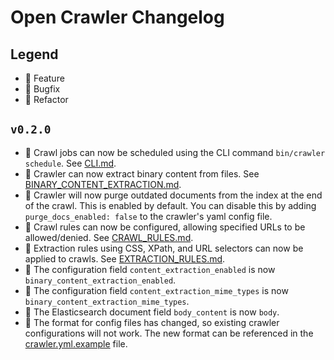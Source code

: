 # Open Crawler Changelog

## Legend

- 🚀 Feature
- 🐛 Bugfix
- 🔨 Refactor

## `v0.2.0`

- 🚀 Crawl jobs can now be scheduled using the CLI command `bin/crawler schedule`. See [CLI.md](./CLI.md#crawler-schedule).
- 🚀 Crawler can now extract binary content from files. See [BINARY_CONTENT_EXTRACTION.md](./features/BINARY_CONTENT_EXTRACTION.md).
- 🚀 Crawler will now purge outdated documents from the index at the end of the crawl. This is enabled by default. You can disable this by adding `purge_docs_enabled: false` to the crawler's yaml config file.
- 🚀 Crawl rules can now be configured, allowing specified URLs to be allowed/denied. See [CRAWL_RULES.md](./features/CRAWL_RULES.md).
- 🚀 Extraction rules using CSS, XPath, and URL selectors can now be applied to crawls. See [EXTRACTION_RULES.md](./features/EXTRACTION_RULES.md).
- 🔨 The configuration field `content_extraction_enabled` is now `binary_content_extraction_enabled`.
- 🔨 The configuration field `content_extraction_mime_types` is now `binary_content_extraction_mime_types`.
- 🔨 The Elasticsearch document field `body_content` is now `body`.
- 🔨 The format for config files has changed, so existing crawler configurations will not work. The new format can be referenced in the [crawler.yml.example](../config/crawler.yml.example) file.
